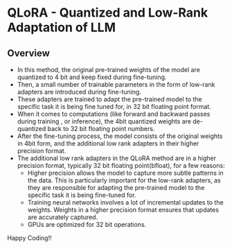 # QLoRA - Quantized and Low-Rank Adaptation of LLM
## Overview
- In this method, the original pre-trained weights of the model are quantized to 4 bit and keep fixed during fine-tuning.
- Then, a small number of trainable parameters in the form of low-rank adapters are introduced during fine-tuning.
- These adapters are trained to adapt the pre-trained model to the specific task it is being fine tuned for, in 32 bit floating point format.
- When it comes to computations (like forward and backward passes during training , or inference), the 4bit quantized weights are de-quantized back to 32 bit floating point numbers.
- After the fine-tuning process, the model consists of the original weights in 4bit form, and the additional low rank adapters in their higher precision format.
- The additional low rank adapters in the QLoRA method are in a higher precision format, typically 32 bit floating point(bfloat), for a few reasons:
  - Higher precision allows the model to capture more subtle patterns in the data. This is particularly important for the low-rank adapters, as they are responsible for adapting the pre-trained model to the specific task it is being fine-tuned for.
  - Training neural networks involves a lot of incremental updates to the weights. Weights in a higher precision format ensures that updates are accurately captured.
  - GPUs are optimized for 32 bit operations.

Happy Coding!!